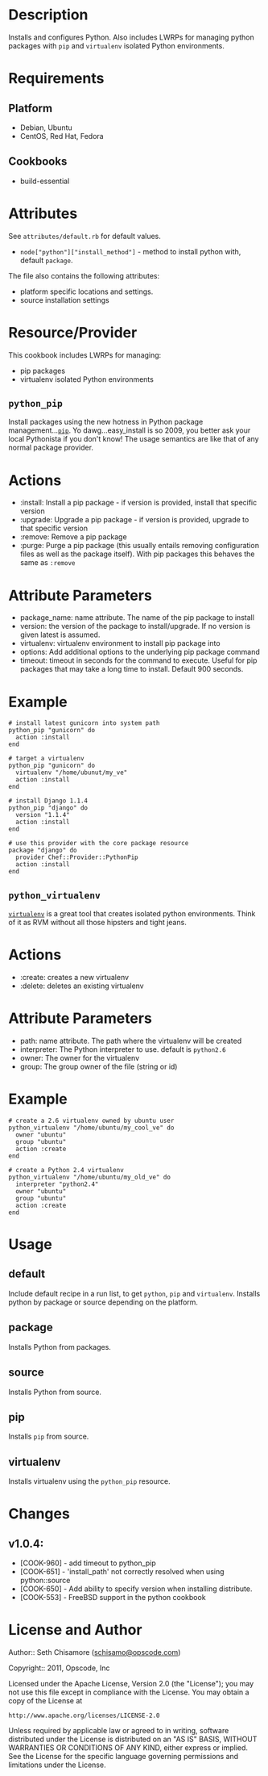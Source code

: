 Description
===========

Installs and configures Python.  Also includes LWRPs for managing python packages with `pip` and `virtualenv` isolated Python environments.

Requirements
============

Platform
--------

* Debian, Ubuntu
* CentOS, Red Hat, Fedora

Cookbooks
---------

* build-essential

Attributes
==========

See `attributes/default.rb` for default values.

* `node["python"]["install_method"]` - method to install python with, default `package`.

The file also contains the following attributes:

* platform specific locations and settings.
* source installation settings

Resource/Provider
=================

This cookbook includes LWRPs for managing:

* pip packages
* virtualenv isolated Python environments

`python_pip`
------------

Install packages using the new hotness in Python package management...[`pip`](http://pypi.python.org/pypi/pip).  Yo dawg...easy_install is so 2009, you better ask your local Pythonista if you don't know! The usage semantics are like that of any normal package provider.

# Actions

- :install: Install a pip package - if version is provided, install that specific version
- :upgrade: Upgrade a pip package - if version is provided, upgrade to that specific version
- :remove: Remove a pip package
- :purge: Purge a pip package (this usually entails removing configuration files as well as the package itself).  With pip packages this behaves the same as `:remove`

# Attribute Parameters

- package_name: name attribute. The name of the pip package to install
- version: the version of the package to install/upgrade.  If no version is given latest is assumed.
- virtualenv: virtualenv environment to install pip package into
- options: Add additional options to the underlying pip package command
- timeout: timeout in seconds for the command to execute. Useful for pip packages that may take a long time to install. Default 900 seconds.

# Example

    # install latest gunicorn into system path
    python_pip "gunicorn" do
      action :install
    end

    # target a virtualenv
    python_pip "gunicorn" do
      virtualenv "/home/ubunut/my_ve"
      action :install
    end

    # install Django 1.1.4
    python_pip "django" do
      version "1.1.4"
      action :install
    end

    # use this provider with the core package resource
    package "django" do
      provider Chef::Provider::PythonPip
      action :install
    end

`python_virtualenv`
-------------------

[`virtualenv`](http://pypi.python.org/pypi/virtualenv) is a great tool that creates isolated python environments.  Think of it as RVM without all those hipsters and tight jeans.

# Actions

- :create: creates a new virtualenv
- :delete: deletes an existing virtualenv

# Attribute Parameters

- path: name attribute. The path where the virtualenv will be created
- interpreter: The Python interpreter to use. default is `python2.6`
- owner: The owner for the virtualenv
- group: The group owner of the file (string or id)

# Example

    # create a 2.6 virtualenv owned by ubuntu user
    python_virtualenv "/home/ubuntu/my_cool_ve" do
      owner "ubuntu"
      group "ubuntu"
      action :create
    end

    # create a Python 2.4 virtualenv
    python_virtualenv "/home/ubuntu/my_old_ve" do
      interpreter "python2.4"
      owner "ubuntu"
      group "ubuntu"
      action :create
    end

Usage
=====

default
-------

Include default recipe in a run list, to get `python`, `pip` and `virtualenv`. Installs python by package or source depending on the platform.

package
-------

Installs Python from packages.

source
------

Installs Python from source.

pip
---

Installs `pip` from source.

virtualenv
----------

Installs virtualenv using the `python_pip` resource.

Changes
=======

## v1.0.4:

* [COOK-960] - add timeout to python_pip
* [COOK-651] - 'install_path' not correctly resolved when using python::source
* [COOK-650] - Add ability to specify version when installing distribute.
* [COOK-553] - FreeBSD support in the python cookbook

License and Author
==================

Author:: Seth Chisamore (<schisamo@opscode.com>)

Copyright:: 2011, Opscode, Inc

Licensed under the Apache License, Version 2.0 (the "License");
you may not use this file except in compliance with the License.
You may obtain a copy of the License at

    http://www.apache.org/licenses/LICENSE-2.0

Unless required by applicable law or agreed to in writing, software
distributed under the License is distributed on an "AS IS" BASIS,
WITHOUT WARRANTIES OR CONDITIONS OF ANY KIND, either express or implied.
See the License for the specific language governing permissions and
limitations under the License.
